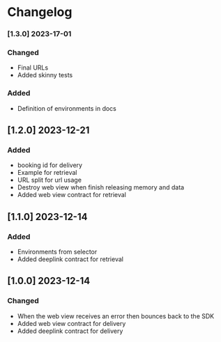 # Changelog
### [1.3.0] 2023-17-01
### Changed
- Final URLs
- Added skinny tests
### Added
- Definition of environments in docs

## [1.2.0] 2023-12-21
### Added
- booking id for delivery
- Example for retrieval
- URL split for url usage
- Destroy web view when finish releasing memory and data
- Added web view contract for retrieval

## [1.1.0] 2023-12-14
### Added
- Environments from selector
- Added deeplink contract for retrieval

## [1.0.0] 2023-12-14
### Changed
- When the web view receives an error then bounces back to the SDK 
- Added web view contract for delivery
- Added deeplink contract for delivery